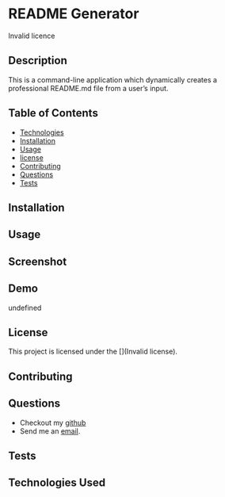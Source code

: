 # README Generator

  Invalid licence

  ## Description
  This is a command-line application which dynamically creates a professional README.md file from a user’s input. 

  ## Table of Contents
  * [Technologies](#technologies)
  * [Installation](#installation)
  * [Usage](#usage)
  * [license](#license)
  * [Contributing](#contributing)
  * [Questions](#questions)
  * [Tests](#tests)
  
 
  ## Installation 
  

  ## Usage
  

  ## Screenshot
  

  ## Demo
  undefined

  ## License
  This project is licensed under the [](Invalid license).

  ## Contributing
  

  ## Questions
  
  * Checkout my [github](https://github.com/)
  * Send me an [email](mailto:).

  ## Tests
  

  ## Technologies Used
   

